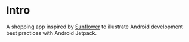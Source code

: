 # Intro
A shopping app inspired by [Sunflower](https://github.com/android/sunflower) to illustrate Android development best practices with Android Jetpack.
